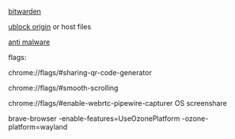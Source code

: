 [bitwarden](https://chrome.google.com/webstore/detail/bitwarden-free-password-m/nngceckbapebfimnlniiiahkandclblb)

[ublock origin](https://chrome.google.com/webstore/detail/ublock-origin/cjpalhdlnbpafiamejdnhcphjbkeiagm) or host files

[anti malware](https://chrome.google.com/webstore/detail/microsoft-defender-browse/bkbeeeffjjeopflfhgeknacdieedcoml)

flags:

chrome://flags/#sharing-qr-code-generator

chrome://flags/#smooth-scrolling

chrome://flags/#enable-webrtc-pipewire-capturer		OS screenshare

brave-browser -enable-features=UseOzonePlatform -ozone-platform=wayland
